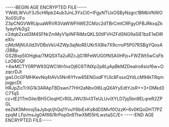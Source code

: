 -----BEGIN AGE ENCRYPTED FILE-----
YWdlLWVuY3J5cHRpb24ub3JnL3YxCi0+IFgyNTUxOSByNzgrc1BMbVNWOXo0SUFo
Z3pCNGVWRUpuaWRVR3VaWWFhWEZCMzc2dTBrCmtCRFgyOFBJRkxqZk1yaytVb2g2
c2dqb2xxd3M4SFNrZmMyV1pINFRiMzQKLS0tIFVHZFdSNG9aSlE1bzE1eDlReXIv
cjMzMjNUUld3VDBsVkU4ZWp3ajNoREUKr5X8le7X9crroP5P07RSBgYQoxA/2BBp
GS2Bxp5lOHgba/7MQSXTa2uRZcJjG1RFeWUG0fNSA0HFp+FWZWt5wCsFbLzO8OQf
+4wMCTY0RPW93QWCWn1nxOj6C6TINXp2p8LyApBkMZDeaIro6sixf6w+OzqcrDJt
gwLOcGFMHKevNq4tAVx5Nn6Yfvw85ENGxdFYUIc8FssxQYdLcM94kTRqmjogpcDt
HRJpZicTrXG1k3ARApTBDswn77HH2aNbv0I6LqQXAYyEdtYJsR++3+DMkd3C7Tq5
cz+tE21TmGiIe/BH5CloqHCrR0LJWU3Ivl3TeULUviXYLD7jq5bn9ELqreR2ZPGL
eeZkK5Mmroj5aJybqr/jhQq1YvuY6biExKs8dDSMvf0OzzK+6v0KQoDHT7PZzpqM
LFp/msJg0Af66/RrPop0n9TtwXM55HLwztaSC/E=
-----END AGE ENCRYPTED FILE-----
